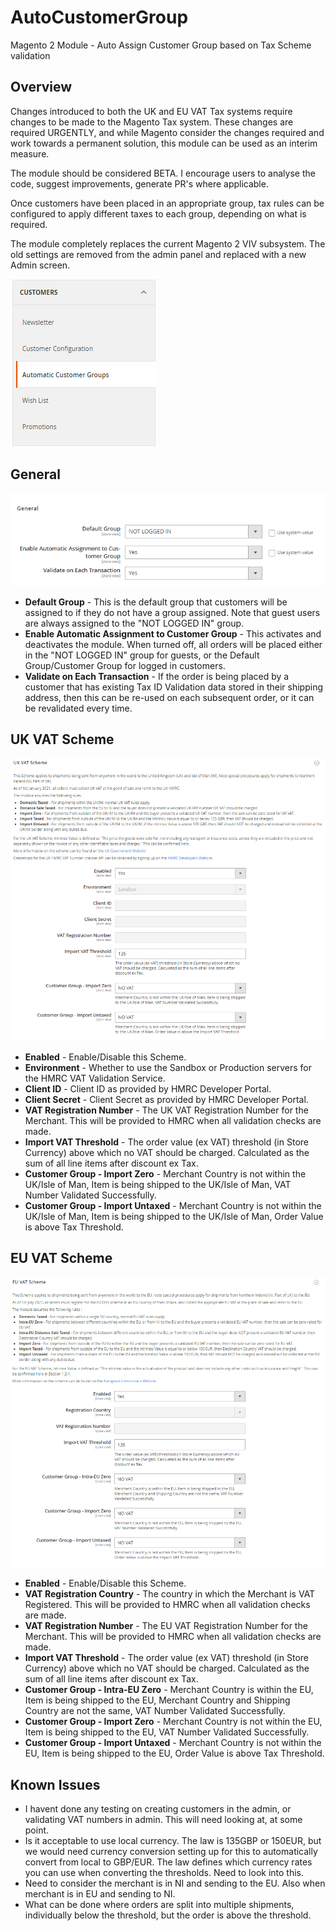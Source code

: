 <h1>AutoCustomerGroup</h1>
<p>Magento 2 Module - Auto Assign Customer Group based on Tax Scheme validation</p>
<h2>Overview</h2>
<p>Changes introduced to both the UK and EU VAT Tax systems require changes to be made to the Magento Tax system. These changes are required URGENTLY, and while Magento consider the changes required and work towards a permanent solution, this module can be used as an interim measure.</p>
<p>The module should be considered BETA. I encourage users to analyse the code, suggest improvements, generate PR's where applicable.</p>
<p>Once customers have been placed in an appropriate group, tax rules can be configured to apply different taxes to each group, depending on what is required.</p>
<p>The module completely replaces the current Magento 2 VIV subsystem. The old settings are removed from the admin panel and replaced with a new Admin screen.</p>
<img src="images/menu.png">
<h2>General</h2>
<img src="images/general.png">
<ul>
<li><b>Default Group</b> - This is the default group that customers will be assigned to if they do not have a group assigned. Note that guest users are always assigned to the "NOT LOGGED IN" group.</li>
<li><b>Enable Automatic Assignment to Customer Group</b> - This activates and deactivates the module. When turned off, all orders will be placed either in the "NOT LOGGED IN" group for guests, or the Default Group/Customer Group for logged in customers.</li>
<li><b>Validate on Each Transaction</b> - If the order is being placed by a customer that has existing Tax ID Validation data stored in their shipping address, then this can be re-used on each subsequent order, or it can be revalidated every time.</li>
</ul>
<h2>UK VAT Scheme</h2>
<img src="images/ukvat.png">
<ul>
<li><b>Enabled</b> - Enable/Disable this Scheme.</li>
<li><b>Environment</b> - Whether to use the Sandbox or Production servers for the HMRC VAT Validation Service.</li>
<li><b>Client ID</b> - Client ID as provided by HMRC Developer Portal.</li>
<li><b>Client Secret</b> - Client Secret as provided by HMRC Developer Portal.</li>
<li><b>VAT Registration Number</b> - The UK VAT Registration Number for the Merchant. This will be provided to HMRC when all validation checks are made.</li>
<li><b>Import VAT Threshold</b> - The order value (ex VAT) threshold (in Store Currency) above which no VAT should be charged. Calculated as the sum of all line items after discount ex Tax.</li>
<li><b>Customer Group - Import Zero</b> - Merchant Country is not within the UK/Isle of Man, Item is being shipped to the UK/Isle of Man, VAT Number Validated Successfully.</li>
<li><b>Customer Group - Import Untaxed</b> - Merchant Country is not within the UK/Isle of Man, Item is being shipped to the UK/Isle of Man, Order Value is above Tax Threshold.</li>
</ul>

<h2>EU VAT Scheme</h2>
<img src="images/euvat.png">
<ul>
<li><b>Enabled</b> - Enable/Disable this Scheme.</li>
<li><b>VAT Registration Country</b> - The country in which the Merchant is VAT Registered. This will be provided to HMRC when all validation checks are made.</li>
  <li><b>VAT Registration Number</b> - The EU VAT Registration Number for the Merchant. This will be provided to HMRC when all validation checks are made.</li>
<li><b>Import VAT Threshold</b> - The order value (ex VAT) threshold (in Store Currency) above which no VAT should be charged. Calculated as the sum of all line items after discount ex Tax.</li>
<li><b>Customer Group - Intra-EU Zero</b> - Merchant Country is within the EU, Item is being shipped to the EU, Merchant Country and Shipping Country are not the same, VAT Number Validated Successfully.</li>
<li><b>Customer Group - Import Zero</b> - Merchant Country is not within the EU, Item is being shipped to the EU, VAT Number Validated Successfully.</li>
<li><b>Customer Group - Import Untaxed</b> - Merchant Country is not within the EU, Item is being shipped to the EU, Order Value is above Tax Threshold.</li>

</ul>

<h2>Known Issues</h2>
<ul>
<li>I havent done any testing on creating customers in the admin, or validating VAT numbers in admin. This will need looking at, at some point.</li>
<li>Is it acceptable to use local currency. The law is 135GBP or 150EUR, but we would need currency conversion setting up for this to automatically convert from local to GBP/EUR. The law defines which currency rates you can use when converting the thresholds. Need to look into this.</li>
<li>Need to consider the merchant is in NI and sending to the EU. Also when merchant is in EU and sending to NI.</li>
<li>What can be done where orders are split into multiple shipments, individually below the threshold, but the order is above the threshold.</li>
</ul>
